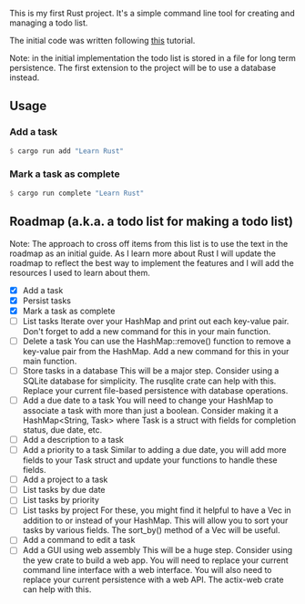 This is my first Rust project. It's a simple command line tool for creating and managing a todo list.

The initial code was written following [this](https://www.freecodecamp.org/news/how-to-build-a-to-do-app-with-rust/) tutorial.

Note: in the initial implementation the todo list is stored in a file for long term persistence. The first extension to the project will be to use a database instead.

## Usage

### Add a task

```rust
$ cargo run add "Learn Rust"
```

### Mark a task as complete

```rust
$ cargo run complete "Learn Rust"
```

## Roadmap (a.k.a. a todo list for making a todo list)

Note: The approach to cross off items from this list is to use the text in the roadmap as an initial guide. As I learn more about Rust I will update the roadmap to reflect the best way to implement the features and I will add the resources I used to learn about them.

- [x] Add a task
- [x] Persist tasks
- [x] Mark a task as complete
- [ ] List tasks
      Iterate over your HashMap and print out each key-value pair. Don't forget to add a new command for this in your main function.
- [ ] Delete a task
      You can use the HashMap::remove() function to remove a key-value pair from the HashMap. Add a new command for this in your main function.
- [ ] Store tasks in a database
      This will be a major step. Consider using a SQLite database for simplicity. The rusqlite crate can help with this. Replace your current file-based persistence with database operations.
- [ ] Add a due date to a task
      You will need to change your HashMap to associate a task with more than just a boolean. Consider making it a HashMap<String, Task> where Task is a struct with fields for completion status, due date, etc.
- [ ] Add a description to a task
- [ ] Add a priority to a task
      Similar to adding a due date, you will add more fields to your Task struct and update your functions to handle these fields.
- [ ] Add a project to a task
- [ ] List tasks by due date
- [ ] List tasks by priority
- [ ] List tasks by project
      For these, you might find it helpful to have a Vec<Task> in addition to or instead of your HashMap. This will allow you to sort your tasks by various fields. The sort_by() method of a Vec will be useful.
- [ ] Add a command to edit a task
- [ ] Add a GUI using web assembly
      This will be a huge step. Consider using the yew crate to build a web app. You will need to replace your current command line interface with a web interface. You will also need to replace your current persistence with a web API. The actix-web crate can help with this.
